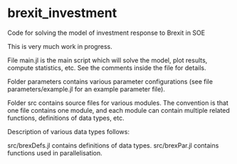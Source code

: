 # brexit_investment
Code for solving the model of investment response to Brexit in SOE

This is very much work in progress.

File main.jl is the main script which will solve the model, plot results, compute statistics, etc. See the comments inside the file for details.

Folder parameters contains various parameter configurations (see file parameters/example.jl for an example parameter file).

Folder src contains source files for various modules. The convention is that one file contains one module, and each module can contain multiple related functions, definitions of data types, etc.

Description of various data types follows:

src/brexDefs.jl contains definitions of data types.
src/brexPar.jl contains functions used in parallelisation.
